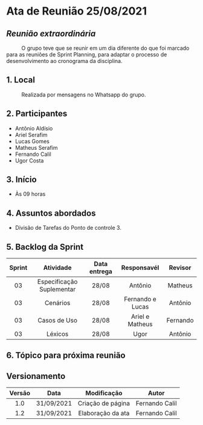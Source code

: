 # Ata de Reunião 25/08/2021

## ***Reunião extraordinária***

<p style="text-indent: 40px; align="justify"> O grupo teve que se reunir em um dia diferente do que foi marcado para as reuniões de Sprint Planning, para adaptar o processo de desenvolvimento ao cronograma da disciplina.</p>

## 1. Local
<p style="text-indent: 40px; align="justify"> Realizada por mensagens no Whatsapp do grupo. </p>

## 2. Participantes
- Antônio Aldísio
- Ariel Serafim 
- Lucas Gomes
- Matheus Serafim
- Fernando Calil
- Ugor Costa


## 3. Início
- Às 09 horas

## 4. Assuntos abordados
- Divisão de Tarefas do Ponto de controle 3.

## 5. Backlog da Sprint

<center>

| Sprint | Atividade | Data entrega | Responsavél | Revisor |
|:--:|:--:|:--:|:--:|:--:|
| 03 | Especificação Suplementar | 28/08 | Antônio | Matheus |
| 03 | Cenários | 28/08 | Fernando e Lucas | Antônio |
| 03 | Casos de Uso | 28/08 | Ariel e Matheus | Fernando |
| 03 | Léxicos | 28/08 | Ugor | Antônio |

</center>


## 6. Tópico para próxima reunião


## Versionamento
<center>

| Versão | Data | Modificação | Autor |
|:--:|:--:|:--:|:--:|
| 1.0  | 31/09/2021 | Criação de página | Fernando Calil |
| 1.2  | 31/09/2021 | Elaboração da ata | Fernando Calil |

</center>